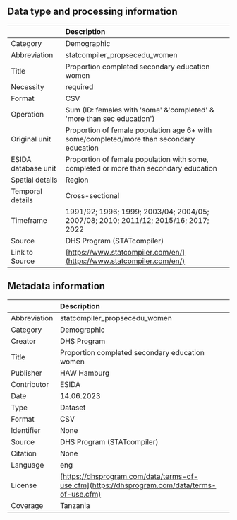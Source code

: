 ## Data type and processing information 

|                     | Description                                                                              |
|:--------------------|:-----------------------------------------------------------------------------------------|
| Category            | Demographic                                                                              |
| Abbreviation        | statcompiler_propsecedu_women                                                            |
| Title               | Proportion completed secondary education women                                           |
| Necessity           | required                                                                                 |
| Format              | CSV                                                                                      |
| Operation           | Sum (ID: females with 'some' &'completed' & 'more than sec education')                   |
| Original unit       | Proportion of female population age 6+ with some/completed/more than secondary education |
| ESIDA database unit | Proportion of female population with some, completed or more than secondary education    |
| Spatial details     | Region                                                                                   |
| Temporal details    | Cross-sectional                                                                          |
| Timeframe           | 1991/92; 1996; 1999; 2003/04; 2004/05; 2007/08; 2010; 2011/12; 2015/16; 2017; 2022       |
| Source              | DHS Program (STATcompiler)                                                               |
| Link to Source      | [https://www.statcompiler.com/en/](https://www.statcompiler.com/en/)                     |

## Metadata information 

|              | Description                                                                                  |
|:-------------|:---------------------------------------------------------------------------------------------|
| Abbreviation | statcompiler_propsecedu_women                                                                |
| Category     | Demographic                                                                                  |
| Creator      | DHS Program                                                                                  |
| Title        | Proportion completed secondary education women                                               |
| Publisher    | HAW Hamburg                                                                                  |
| Contributor  | ESIDA                                                                                        |
| Date         | 14.06.2023                                                                                   |
| Type         | Dataset                                                                                      |
| Format       | CSV                                                                                          |
| Identifier   | None                                                                                         |
| Source       | DHS Program (STATcompiler)                                                                   |
| Citation     | None                                                                                         |
| Language     | eng                                                                                          |
| License      | [https://dhsprogram.com/data/terms-of-use.cfm](https://dhsprogram.com/data/terms-of-use.cfm) |
| Coverage     | Tanzania                                                                                     |